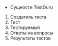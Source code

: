 * Сущности TestGuru
1. Создатель теста
2. Тест
3. Тестируемый
4. Ответы на вопросы
5. Результаты тестов

